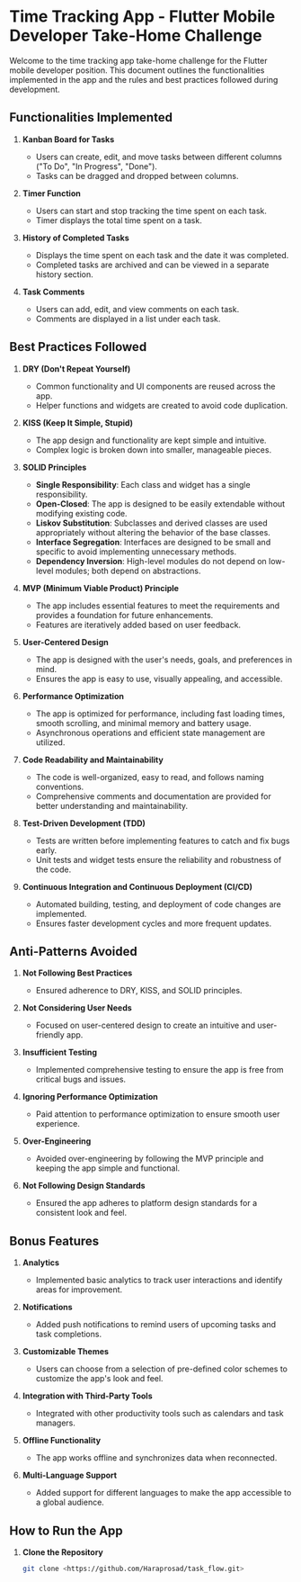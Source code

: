 # Time Tracking App - Flutter Mobile Developer Take-Home Challenge

Welcome to the time tracking app take-home challenge for the Flutter mobile developer position. This document outlines the functionalities implemented in the app and the rules and best practices followed during development.

## Functionalities Implemented

1. **Kanban Board for Tasks**
   - Users can create, edit, and move tasks between different columns ("To Do", "In Progress", "Done").
   - Tasks can be dragged and dropped between columns.

2. **Timer Function**
   - Users can start and stop tracking the time spent on each task.
   - Timer displays the total time spent on a task.

3. **History of Completed Tasks**
   - Displays the time spent on each task and the date it was completed.
   - Completed tasks are archived and can be viewed in a separate history section.

4. **Task Comments**
   - Users can add, edit, and view comments on each task.
   - Comments are displayed in a list under each task.

## Best Practices Followed

1. **DRY (Don't Repeat Yourself)**
   - Common functionality and UI components are reused across the app.
   - Helper functions and widgets are created to avoid code duplication.

2. **KISS (Keep It Simple, Stupid)**
   - The app design and functionality are kept simple and intuitive.
   - Complex logic is broken down into smaller, manageable pieces.

3. **SOLID Principles**
   - **Single Responsibility**: Each class and widget has a single responsibility.
   - **Open-Closed**: The app is designed to be easily extendable without modifying existing code.
   - **Liskov Substitution**: Subclasses and derived classes are used appropriately without altering the behavior of the base classes.
   - **Interface Segregation**: Interfaces are designed to be small and specific to avoid implementing unnecessary methods.
   - **Dependency Inversion**: High-level modules do not depend on low-level modules; both depend on abstractions.

4. **MVP (Minimum Viable Product) Principle**
   - The app includes essential features to meet the requirements and provides a foundation for future enhancements.
   - Features are iteratively added based on user feedback.

5. **User-Centered Design**
   - The app is designed with the user's needs, goals, and preferences in mind.
   - Ensures the app is easy to use, visually appealing, and accessible.

6. **Performance Optimization**
   - The app is optimized for performance, including fast loading times, smooth scrolling, and minimal memory and battery usage.
   - Asynchronous operations and efficient state management are utilized.

7. **Code Readability and Maintainability**
   - The code is well-organized, easy to read, and follows naming conventions.
   - Comprehensive comments and documentation are provided for better understanding and maintainability.

8. **Test-Driven Development (TDD)**
   - Tests are written before implementing features to catch and fix bugs early.
   - Unit tests and widget tests ensure the reliability and robustness of the code.

9. **Continuous Integration and Continuous Deployment (CI/CD)**
   - Automated building, testing, and deployment of code changes are implemented.
   - Ensures faster development cycles and more frequent updates.

## Anti-Patterns Avoided

1. **Not Following Best Practices**
   - Ensured adherence to DRY, KISS, and SOLID principles.

2. **Not Considering User Needs**
   - Focused on user-centered design to create an intuitive and user-friendly app.

3. **Insufficient Testing**
   - Implemented comprehensive testing to ensure the app is free from critical bugs and issues.

4. **Ignoring Performance Optimization**
   - Paid attention to performance optimization to ensure smooth user experience.

5. **Over-Engineering**
   - Avoided over-engineering by following the MVP principle and keeping the app simple and functional.

6. **Not Following Design Standards**
   - Ensured the app adheres to platform design standards for a consistent look and feel.

## Bonus Features

1. **Analytics**
   - Implemented basic analytics to track user interactions and identify areas for improvement.

2. **Notifications**
   - Added push notifications to remind users of upcoming tasks and task completions.

3. **Customizable Themes**
   - Users can choose from a selection of pre-defined color schemes to customize the app's look and feel.

4. **Integration with Third-Party Tools**
   - Integrated with other productivity tools such as calendars and task managers.

5. **Offline Functionality**
   - The app works offline and synchronizes data when reconnected.

6. **Multi-Language Support**
   - Added support for different languages to make the app accessible to a global audience.

## How to Run the App

1. **Clone the Repository**
   ```sh
   git clone <https://github.com/Haraprosad/task_flow.git>
  
